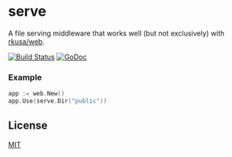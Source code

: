 # serve

A file serving middleware that works well (but not exclusively) with [rkusa/web](https://github.com/rkusa/web).

[![Build Status][travis]](https://travis-ci.org/rkusa/serve)
[![GoDoc][godoc]](https://godoc.org/github.com/rkusa/serve)

### Example

```go
app := web.New()
app.Use(serve.Dir("public"))
```

## License

[MIT](LICENSE)

[travis]: https://img.shields.io/travis/rkusa/serve.svg
[godoc]: http://img.shields.io/badge/godoc-reference-blue.svg
